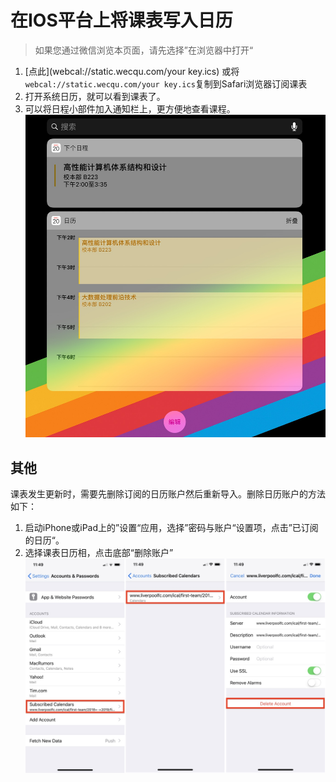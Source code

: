 # 在IOS平台上将课表写入日历
> 如果您通过微信浏览本页面，请先选择”在浏览器中打开“

1. [点此](webcal://static.wecqu.com/your key.ics) 或将`webcal://static.wecqu.com/your key.ics`复制到Safari浏览器订阅课表
2. 打开系统日历，就可以看到课表了。
3. 可以将日程小部件加入通知栏上，更方便地查看课程。
![](./static/img/ios_4.jpg)

## 其他
课表发生更新时，需要先删除订阅的日历账户然后重新导入。删除日历账户的方法如下：
1. 启动iPhone或iPad上的”设置“应用，选择”密码与账户“设置项，点击”已订阅的日历“。
2. 选择课表日历相，点击底部“删除账户”
![](./static/img/ios_3.jpg)

